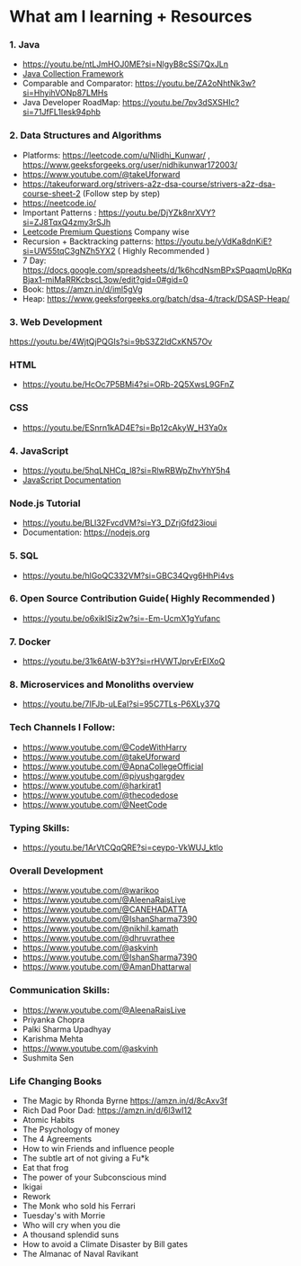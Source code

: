 # What am I learning + Resources

### 1. Java
- https://youtu.be/ntLJmHOJ0ME?si=NlgyB8cSSi7QxJLn
- [Java Collection Framework](https://youtu.be/rzA7UJ-hQn4?si=yrgDwrb4SRssCQlQ)
- Comparable and Comparator: https://youtu.be/ZA2oNhtNk3w?si=HhyihVONp87LMHs
- Java Developer RoadMap: https://youtu.be/7pv3dSXSHIc?si=71JfFL1Iesk94phb

### 2. Data Structures and Algorithms
- Platforms: https://leetcode.com/u/NIidhi_Kunwar/ , https://www.geeksforgeeks.org/user/nidhikunwar172003/
- https://www.youtube.com/@takeUforward
- https://takeuforward.org/strivers-a2z-dsa-course/strivers-a2z-dsa-course-sheet-2 
  (Follow step by step)
- https://neetcode.io/
- Important Patterns : https://youtu.be/DjYZk8nrXVY?si=ZJ8TqxQ4zmy3rSJh
- [Leetcode Premium Questions](https://github.com/Abhranil2004/leetcode-company-wise-problems-2024-main/blob/general/companies) Company wise
- Recursion + Backtracking patterns: https://youtu.be/yVdKa8dnKiE?si=UW55tqC3gNZh5YX2 ( Highly Recommended )
- 7 Day: https://docs.google.com/spreadsheets/d/1k6hcdNsmBPxSPqaqmUpRKqBjax1-miMaRRKcbscL3ow/edit?gid=0#gid=0
- Book: https://amzn.in/d/iml5gVg
- Heap: https://www.geeksforgeeks.org/batch/dsa-4/track/DSASP-Heap/



### 3. Web Development 
https://youtu.be/4WjtQjPQGIs?si=9bS3Z2IdCxKN57Ov

### HTML
- https://youtu.be/HcOc7P5BMi4?si=ORb-2Q5XwsL9GFnZ

### CSS
- https://youtu.be/ESnrn1kAD4E?si=Bp12cAkyW_H3Ya0x

### 4. JavaScript
- https://youtu.be/5hqLNHCq_l8?si=RlwRBWpZhvYhY5h4
- [JavaScript Documentation](https://developer.mozilla.org/en-US/docs/Web/JavaScript)

### Node.js Tutorial
- https://youtu.be/BLl32FvcdVM?si=Y3_DZrjGfd23ioui
- Documentation: https://nodejs.org

### 5. SQL
- https://youtu.be/hlGoQC332VM?si=GBC34Qvg6HhPi4vs

### 6. Open Source Contribution Guide( Highly Recommended )
- https://youtu.be/o6xikISiz2w?si=-Em-UcmX1gYufanc

### 7. Docker
- https://youtu.be/31k6AtW-b3Y?si=rHVWTJprvErEIXoQ
### 8. Microservices and Monoliths overview
- https://youtu.be/7IFJb-uLEaI?si=95C7TLs-P6XLy37Q
### Tech Channels I Follow:
- https://www.youtube.com/@CodeWithHarry
- https://www.youtube.com/@takeUforward
- https://www.youtube.com/@ApnaCollegeOfficial
- https://www.youtube.com/@piyushgargdev
- https://www.youtube.com/@harkirat1
- https://www.youtube.com/@thecodedose
- https://www.youtube.com/@NeetCode

### Typing Skills:
- https://youtu.be/1ArVtCQqQRE?si=ceypo-VkWUJ_ktlo

### Overall Development 
- https://www.youtube.com/@warikoo
- https://www.youtube.com/@AleenaRaisLive
- https://www.youtube.com/@CANEHADATTA
- https://www.youtube.com/@IshanSharma7390
- https://www.youtube.com/@nikhil.kamath
- https://www.youtube.com/@dhruvrathee
- https://www.youtube.com/@askvinh
- https://www.youtube.com/@IshanSharma7390
- https://www.youtube.com/@AmanDhattarwal

### Communication Skills:
-  https://www.youtube.com/@AleenaRaisLive
- Priyanka Chopra
- Palki Sharma Upadhyay
- Karishma Mehta
- https://www.youtube.com/@askvinh
- Sushmita Sen

### Life Changing Books
- The Magic by Rhonda Byrne https://amzn.in/d/8cAxv3f
- Rich Dad Poor Dad: https://amzn.in/d/6l3wI12
- Atomic Habits
- The Psychology of money
- The 4 Agreements
- How to win Friends and influence people
- The subtle art of not giving a Fu*k
- Eat that frog
- The power of your Subconscious mind
- Ikigai
- Rework
- The Monk who sold his Ferrari
- Tuesday's with Morrie
- Who will cry when you die
- A thousand splendid suns
- How to avoid a Climate Disaster by Bill gates
- The Almanac of Naval Ravikant





  
